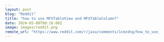 ```yaml
---
layout: post
blog: "Reddit"
title: "how to use MFXTableView and MFXTableColumn?"
date: 2024-05-08T08:16:08Z
image: images/reddit.png
remote_url: "https://www.reddit.com/r/java/comments/1cmzdng/how_to_use_mfxtableview_and_mfxtablecolumn/"
---
```


